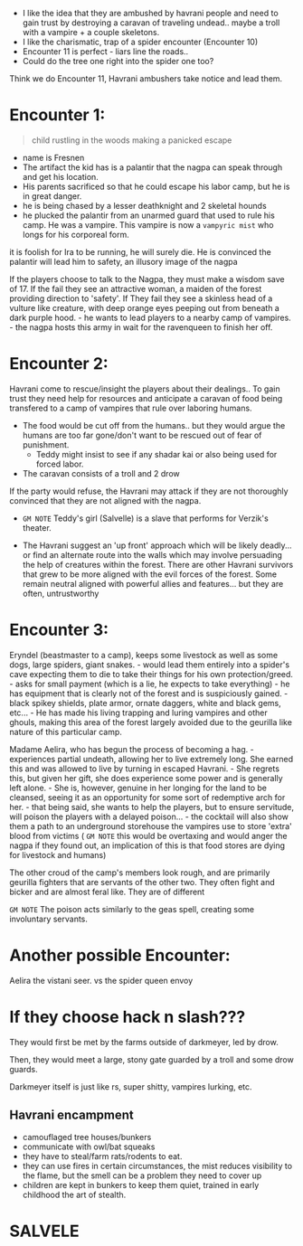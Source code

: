 - I like the idea that they are ambushed by havrani people and need to gain trust by destroying a caravan of traveling undead.. maybe a troll with a vampire + a couple skeletons.
- I like the charismatic, trap of a spider encounter (Encounter 10)
- Encounter 11 is perfect - liars line the roads..
- Could do the tree one right into the spider one too?

Think we do Encounter 11, Havrani ambushers take notice and lead them.

# Encounter 1:

> child rustling in the woods making a panicked escape

- name is Fresnen
- The artifact the kid has is a palantir that the nagpa can speak through and get his location. 
- His parents sacrificed so that he could escape his labor camp, but he is in great danger.
- he is being chased by a lesser deathknight and 2 skeletal hounds
- he plucked the palantir from an unarmed guard that used to rule his camp. He was a vampire. This vampire is now a `vampyric mist` who longs for his corporeal form.

it is foolish for Ira to be running, he will surely die. He is convinced the palantir will lead him to safety, an illusory image of the nagpa

If the players choose to talk to the Nagpa, they must make a wisdom save of 17. If the fail they see an attractive woman, a maiden of the forest providing direction to 'safety'. If They fail they see a skinless head of a vulture like creature, with deep orange eyes peeping out from beneath a dark purple hood.
    - he wants to lead players to a nearby camp of vampires.
    - the nagpa hosts this army in wait for the ravenqueen to finish her off.

# Encounter 2:

Havrani come to rescue/insight the players about their dealings.. To gain trust they need help for resources and anticipate a caravan of food being transfered to a camp of vampires that rule over laboring humans. 

- The food would be cut off from the humans.. but they would argue the humans are too far gone/don't want to be rescued out of fear of punishment.
    - Teddy might insist to see if any shadar kai or also being used for forced labor.
- The caravan consists of a troll and 2 drow

If the party would refuse, the Havrani may attack if they are not thoroughly convinced that they are not aligned with the nagpa.

- `GM NOTE` Teddy's girl (Salvelle) is a slave that performs for Verzik's theater.

- The Havrani suggest an 'up front' approach which will be likely deadly... or find an alternate route into the walls which may involve persuading the help of creatures within the forest. There are other Havrani survivors that grew to be more aligned with the evil forces of the forest. Some remain neutral aligned with powerful allies and features... but they are often, untrustworthy

# Encounter 3:

Eryndel (beastmaster to a camp), keeps some livestock as well as some dogs, large spiders, giant snakes.
    - would lead them entirely into a spider's cave expecting them to die to take their things for his own protection/greed.
    - asks for small payment (which is a lie, he expects to take everything)
    - he has equipment that is clearly not of the forest and is suspiciously gained.
        - black spikey shields, plate armor, ornate daggers, white and black gems, etc...
    - He has made his living trapping and luring vampires and other ghouls, making this area of the forest largely avoided due to the geurilla like nature of this particular camp.

Madame Aelira, who has begun the process of becoming a hag.
    - experiences partial undeath, allowing her to live extremely long. She earned this and was allowed to live by turning in escaped Havrani.
    - She regrets this, but given her gift, she does experience some power and is generally left alone.
    - She is, however, genuine in her longing for the land to be cleansed, seeing it as an opportunity for some sort of redemptive arch for her.
    - that being said, she wants to help the players, but to ensure servitude, will poison the players with a delayed poison...
        - the cocktail will also show them a path to an underground storehouse the vampires use to store 'extra' blood from victims ( `GM NOTE` this would be overtaxing and would anger the nagpa if they found out, an implication of this is that food stores are dying for livestock and humans)

The other croud of the camp's members look rough, and are primarily geurilla fighters that are servants of the other two. They often fight and bicker and are almost feral like. They are of different

`GM NOTE` The poison acts similarly to the geas spell, creating some involuntary servants.

# Another possible Encounter:

Aelira the vistani seer. vs the spider queen envoy

# If they choose hack n slash???

They would first be met by the farms outside of darkmeyer, led by drow.

Then, they would meet a large, stony gate guarded by a troll and some drow guards.

Darkmeyer itself is just like rs, super shitty, vampires lurking, etc.


## Havrani encampment

- camouflaged tree houses/bunkers
- communicate with owl/bat squeaks
- they have to steal/farm rats/rodents to eat.
- they can use fires in certain circumstances, the mist reduces visibility to the flame, but the smell can be a problem they need to cover up
- children are kept in bunkers to keep them quiet, trained in early childhood the art of stealth.

# SALVELE